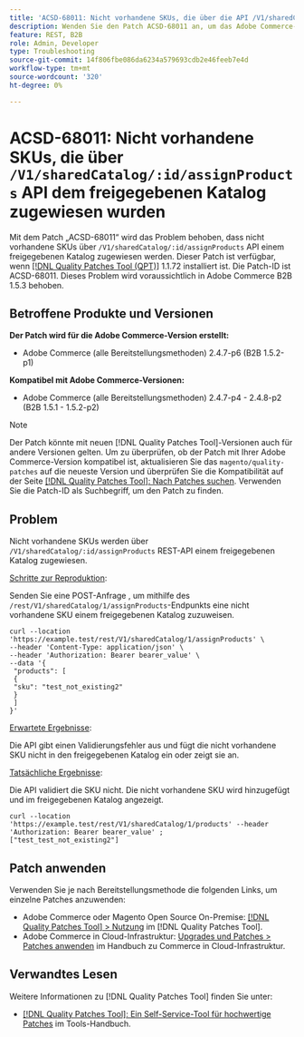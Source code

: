 ```yaml
---
title: 'ACSD-68011: Nicht vorhandene SKUs, die über die API /V1/sharedCatalog/:id/assignProducts dem freigegebenen Katalog zugewiesen sind'
description: Wenden Sie den Patch ACSD-68011 an, um das Adobe Commerce-Problem zu beheben, bei dem nicht vorhandene SKUs über die API /V1/sharedCatalog/:id/assignProducts dem freigegebenen Katalog zugewiesen wurden.
feature: REST, B2B
role: Admin, Developer
type: Troubleshooting
source-git-commit: 14f806fbe086da6234a579693cdb2e46feeb7e4d
workflow-type: tm+mt
source-wordcount: '320'
ht-degree: 0%

---
```


# ACSD-68011: Nicht vorhandene SKUs, die über `/V1/sharedCatalog/:id/assignProducts` API dem freigegebenen Katalog zugewiesen wurden

Mit dem Patch „ACSD-68011“ wird das Problem behoben, dass nicht vorhandene SKUs über `/V1/sharedCatalog/:id/assignProducts` API einem freigegebenen Katalog zugewiesen werden. Dieser Patch ist verfügbar, wenn [[!DNL Quality Patches Tool (QPT)]](/help/tools/quality-patches-tool/quality-patches-tool-to-self-serve-quality-patches.md) 1.1.72 installiert ist. Die Patch-ID ist ACSD-68011. Dieses Problem wird voraussichtlich in Adobe Commerce B2B 1.5.3 behoben.

## Betroffene Produkte und Versionen

**Der Patch wird für die Adobe Commerce-Version erstellt:**

* Adobe Commerce (alle Bereitstellungsmethoden) 2.4.7-p6 (B2B 1.5.2-p1)

**Kompatibel mit Adobe Commerce-Versionen:**

* Adobe Commerce (alle Bereitstellungsmethoden) 2.4.7-p4 - 2.4.8-p2 (B2B 1.5.1 - 1.5.2-p2)

>[!NOTE]
>
>Der Patch könnte mit neuen [!DNL Quality Patches Tool]-Versionen auch für andere Versionen gelten. Um zu überprüfen, ob der Patch mit Ihrer Adobe Commerce-Version kompatibel ist, aktualisieren Sie das `magento/quality-patches` auf die neueste Version und überprüfen Sie die Kompatibilität auf der Seite [[!DNL Quality Patches Tool]: Nach Patches suchen](https://experienceleague.adobe.com/tools/commerce-quality-patches/index.html). Verwenden Sie die Patch-ID als Suchbegriff, um den Patch zu finden.

## Problem

Nicht vorhandene SKUs werden über `/V1/sharedCatalog/:id/assignProducts` REST-API einem freigegebenen Katalog zugewiesen.

<u>Schritte zur Reproduktion</u>:

Senden Sie eine POST-Anfrage , um mithilfe des `/rest/V1/sharedCatalog/1/assignProducts`-Endpunkts eine nicht vorhandene SKU einem freigegebenen Katalog zuzuweisen.

```
curl --location 'https://example.test/rest/V1/sharedCatalog/1/assignProducts' \
--header 'Content-Type: application/json' \
--header 'Authorization: Bearer bearer_value' \
--data '{
 "products": [
 { 
 "sku": "test_not_existing2"
 }
 ]
}'
```

<u>Erwartete Ergebnisse</u>:

Die API gibt einen Validierungsfehler aus und fügt die nicht vorhandene SKU nicht in den freigegebenen Katalog ein oder zeigt sie an.

<u>Tatsächliche Ergebnisse</u>:

Die API validiert die SKU nicht. Die nicht vorhandene SKU wird hinzugefügt und im freigegebenen Katalog angezeigt.

```
curl --location 'https://example.test/rest/V1/sharedCatalog/1/products' --header 'Authorization: Bearer bearer_value' ;
["test_test_not_existing2"]
```


## Patch anwenden

Verwenden Sie je nach Bereitstellungsmethode die folgenden Links, um einzelne Patches anzuwenden:

* Adobe Commerce oder Magento Open Source On-Premise: [[!DNL Quality Patches Tool] > Nutzung](/help/tools/quality-patches-tool/usage.md) im [!DNL Quality Patches Tool].
* Adobe Commerce in Cloud-Infrastruktur: [Upgrades und Patches > Patches anwenden](https://experienceleague.adobe.com/docs/commerce-cloud-service/user-guide/develop/upgrade/apply-patches.html) im Handbuch zu Commerce in Cloud-Infrastruktur.

## Verwandtes Lesen

Weitere Informationen zu [!DNL Quality Patches Tool] finden Sie unter:

* [[!DNL Quality Patches Tool]: Ein Self-Service-Tool für hochwertige Patches](/help/tools/quality-patches-tool/quality-patches-tool-to-self-serve-quality-patches.md) im Tools-Handbuch.
